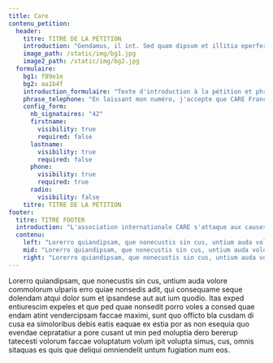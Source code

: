 ```yaml
---
title: Care
contenu_petition:
  header:
    titre: TITRE DE LA PÉTITION
    introduction: "Gendamus, il int. Sed quam dipsum et illitia eperferum re plitae pellatendus exceaquatus nobitiur ? Qui con nam auta id quia nonsequo mint andebitatus as aut ea dis et vent etur se conessit volorae perio blabo. Et ressit lit ipsa mende sit pelia dolorem con consequam."
    image_path: /static/img/bg1.jpg
    image2_path: /static/img/bg2.jpg
  formulaire:
    bg1: f89e1e
    bg2: aa1b4f
    introduction_formulaire: "Texte d'introduction à la pétition et phrase de mobilisation pour donner envie de signer la pétition en 3 ou 4 lignes. Gendamus, il int. Sed quam dipsum et illitia eperferum re plitae pellatendus exceaquatus nobitiur ? Qui con nam auta id quia nonsequo mint ea dis et vent etur se conessit volorae perio."
    phrase_telephone: "En laissant mon numéro, j'accepte que CARE France me contacte pour m'informer de ses programmes en faveur des femmes."
    config_form:
      nb_signataires: "42"
      firstname:
        visibility: true
        required: false
      lastname:
        visibility: true
        required: false
      phone:
        visibility: true
        required: true
      radio:
        visibility: false
    titre: TITRE DE LA PÉTITION
footer:
  titre: TITRE FOOTER
  introduction: "L'association internationale CARE s'attaque aux causes profondes de l'extrême pauvreté et aux conséquences du changement climatique"
  contenu:
    left: "Lorerro quiandipsam, que nonecustis sin cus, untium auda volore commolorum ulparis erro quiae nonsedis adit, qui consequame seque dolendam atqui dolor sum."
    mid: "Lorerro quiandipsam, que nonecustis sin cus, untium auda volore commolorum ulparis erro quiae nonsedis adit, qui consequame seque dolendam atqui dolor sum."
    right: "Lorerro quiandipsam, que nonecustis sin cus, untium auda volore commolorum ulparis erro quiae nonsedis adit, qui consequame seque dolendam atqui dolor sum."
---
```

Lorerro quiandipsam, que nonecustis sin cus, untium auda volore commolorum ulparis erro quiae nonsedis adit, qui consequame seque dolendam atqui dolor sum et ipsandese aut aut ium quodio. Itas exped entiurescim expeles et que ped quae nonsedit porro voles a consed quae endam atint vendercipsam faccae maximi, sunt quo officto bla cusdam di cusa ea simoloribus debis eatis eaquae ex estia por as non esequia quo evendae cepratatiur a pore cusant ut min ped moluptia dero bererup tatecesti volorum faccae voluptatum volum ipit volupta simus, cus, omnis sitaquas es quis que deliqui omniendelit untum fugiation num eos.